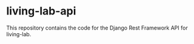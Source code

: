 # living-lab-api
This repository contains the code for the Django Rest Framework API for living-lab.
